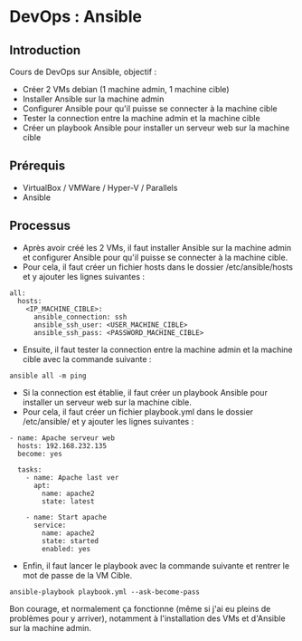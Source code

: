 # DevOps : Ansible

## Introduction
Cours de DevOps sur Ansible, objectif :
- Créer 2 VMs debian (1 machine admin, 1 machine cible)
- Installer Ansible sur la machine admin
- Configurer Ansible pour qu'il puisse se connecter à la machine cible
- Tester la connection entre la machine admin et la machine cible
- Créer un playbook Ansible pour installer un serveur web sur la machine cible

## Prérequis
- VirtualBox / VMWare / Hyper-V / Parallels
- Ansible

## Processus
- Après avoir créé les 2 VMs, il faut installer Ansible sur la machine admin et configurer Ansible pour qu'il puisse se connecter à la machine cible.
- Pour cela, il faut créer un fichier hosts dans le dossier /etc/ansible/hosts et y ajouter les lignes suivantes :
```
all:
  hosts:
    <IP_MACHINE_CIBLE>:
      ansible_connection: ssh
      ansible_ssh_user: <USER_MACHINE_CIBLE>
      ansible_ssh_pass: <PASSWORD_MACHINE_CIBLE>
```

- Ensuite, il faut tester la connection entre la machine admin et la machine cible avec la commande suivante :
```
ansible all -m ping
```

- Si la connection est établie, il faut créer un playbook Ansible pour installer un serveur web sur la machine cible.
- Pour cela, il faut créer un fichier playbook.yml dans le dossier /etc/ansible/ et y ajouter les lignes suivantes :
```
- name: Apache serveur web
  hosts: 192.168.232.135
  become: yes

  tasks:
    - name: Apache last ver
      apt:
        name: apache2
        state: latest

    - name: Start apache
      service:
        name: apache2
        state: started
        enabled: yes
```

- Enfin, il faut lancer le playbook avec la commande suivante et rentrer le mot de passe de la VM Cible.
```
ansible-playbook playbook.yml --ask-become-pass
```

Bon courage, et normalement ça fonctionne (même si j'ai eu pleins de problèmes pour y arriver), notamment à l'installation des VMs et d'Ansible sur la machine admin.
